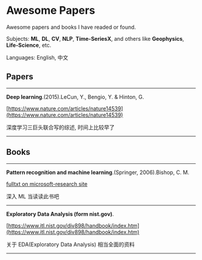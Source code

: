 # Awesome Papers

Awesome papers and books I have readed or found.

Subjects: **ML**, **DL**, **CV**, **NLP**, **Time-SeriesX**, and others like **Geophysics**, **Life-Science**, etc.

Languages: English, 中文

## Papers

---

**Deep learning**.(2015).LeCun, Y., Bengio, Y. & Hinton, G.

[https://www.nature.com/articles/nature14539](https://www.nature.com/articles/nature14539)

深度学习三巨头联合写的综述, 时间上比较早了

---

## Books

---

**Pattern recognition and machine learning**.(Springer, 2006).Bishop, C. M.

[fulltxt on microsoft-research site](https://www.microsoft.com/en-us/research/publication/pattern-recognition-machine-learning/)

深入 ML 当读读此书吧

---

**Exploratory Data Analysis (form nist.gov)**.

[https://www.itl.nist.gov/div898/handbook/index.htm](https://www.itl.nist.gov/div898/handbook/index.htm)

关于 EDA(Exploratory Data Analysis) 相当全面的资料

---
